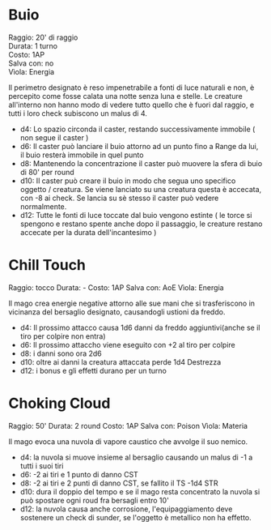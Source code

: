 # Buio

Raggio: 20' di raggio  
Durata: 1 turno  
Costo: 1AP  
Salva con: no  
Vìola: Energia

Il perimetro designato è reso impenetrabile a fonti di luce naturali e non, è percepito come fosse calata una notte senza luna e stelle. Le creature all'interno non hanno modo di vedere tutto quello che è fuori dal raggio, e tutti i loro check subiscono un malus di 4.

- d4: Lo spazio circonda il caster, restando successivamente immobile ( non segue il caster )
- d6: Il caster può lanciare il buio attorno ad un punto fino a Range da lui, il buio resterà immobile in quel punto
- d8: Mantenendo la concentrazione il caster può muovere la sfera di buio di 80' per round
- d10: Il caster può creare il buio in modo che segua uno specifico oggetto / creatura. Se viene lanciato su una creatura questa è accecata, con -8 ai check. Se lancia su sè stesso il caster può vedere normalmente.
- d12: Tutte le fonti di luce toccate dal buio vengono estinte ( le torce si spengono e restano spente anche dopo il passaggio, le creature restano accecate per la durata dell'incantesimo ) 


# Chill Touch

Raggio: tocco
Durata: -
Costo: 1AP
Salva con: AoE
Vìola: Energia

Il mago crea energie negative attorno alle sue mani che si trasferiscono in vicinanza del bersaglio designato, causandogli ustioni da freddo.

- d4: Il prossimo attacco causa 1d6 danni da freddo aggiuntivi(anche se il tiro per colpire non entra)
- d6: Il prossimo attaccho viene eseguito con +2 al tiro per colpire 
- d8: i danni sono ora 2d6
- d10: oltre ai danni la creatura attaccata perde 1d4 Destrezza
- d12: i bonus e gli effetti durano per un turno


# Choking Cloud

Raggio: 50'
Durata: 2 round
Costo: 1AP
Salva con: Poison
Vìola: Materia

Il mago evoca una nuvola di vapore caustico che avvolge il suo nemico.

- d4: la nuvola si muove insieme al bersaglio causando un malus di -1 a tutti i suoi tiri
- d6: -2 ai tiri e 1 punto di danno CST
- d8: -2 ai tiri e 2 punti di danno CST, se fallito il TS -1d4 STR
- d10: dura il doppio del tempo e se il mago resta concentrato la nuvola si può spostare ogni roud fra bersagli entro 10'
- d12: la nuvola causa anche corrosione, l'equipaggiamento deve sostenere un check di sunder, se l'oggetto è metallico non ha effetto.